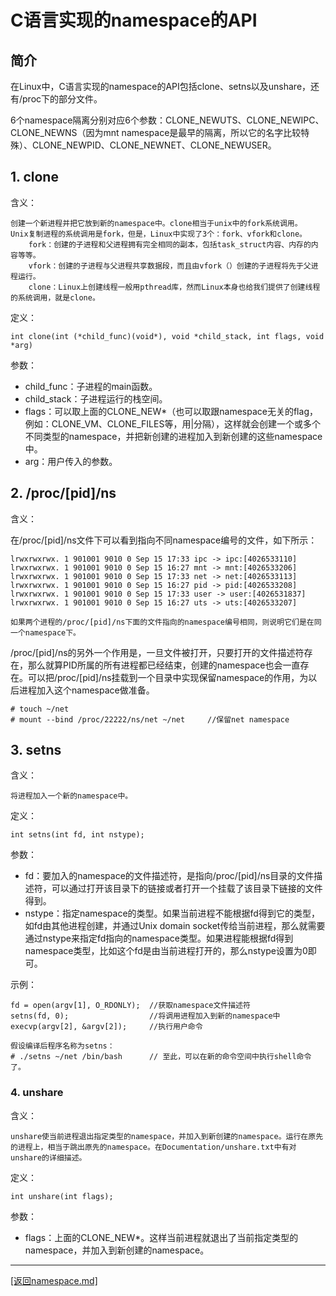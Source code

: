 C语言实现的namespace的API
==========================================================
## 简介
在Linux中，C语言实现的namespace的API包括clone、setns以及unshare，还有/proc下的部分文件。

6个namespace隔离分别对应6个参数：CLONE_NEWUTS、CLONE_NEWIPC、CLONE_NEWNS（因为mnt namespace是最早的隔离，所以它的名字比较特殊）、CLONE_NEWPID、CLONE_NEWNET、CLONE_NEWUSER。

## 1. clone
含义：

    创建一个新进程并把它放到新的namespace中。clone相当于unix中的fork系统调用。
    Unix复制进程的系统调用是fork，但是，Linux中实现了3个：fork、vfork和clone。
        fork：创建的子进程和父进程拥有完全相同的副本，包括task_struct内容、内存的内容等等。
        vfork：创建的子进程与父进程共享数据段，而且由vfork（）创建的子进程将先于父进程运行。
        clone：Linux上创建线程一般用pthread库，然而Linux本身也给我们提供了创建线程的系统调用，就是clone。

定义：

    int clone(int (*child_func)(void*), void *child_stack, int flags, void *arg)

参数：

* child_func：子进程的main函数。
* child_stack：子进程运行的栈空间。
* flags：可以取上面的CLONE_NEW*（也可以取跟namespace无关的flag，例如：CLONE_VM、CLONE_FILES等，用|分隔），这样就会创建一个或多个不同类型的namespace，并把新创建的进程加入到新创建的这些namespace中。
* arg：用户传入的参数。

## 2. /proc/[pid]/ns
含义：

在/proc/[pid]/ns文件下可以看到指向不同namespace编号的文件，如下所示：

    lrwxrwxrwx. 1 901001 9010 0 Sep 15 17:33 ipc -> ipc:[4026533110]
    lrwxrwxrwx. 1 901001 9010 0 Sep 15 16:27 mnt -> mnt:[4026533206]
    lrwxrwxrwx. 1 901001 9010 0 Sep 15 17:33 net -> net:[4026533113]
    lrwxrwxrwx. 1 901001 9010 0 Sep 15 16:27 pid -> pid:[4026533208]
    lrwxrwxrwx. 1 901001 9010 0 Sep 15 17:33 user -> user:[4026531837]
    lrwxrwxrwx. 1 901001 9010 0 Sep 15 16:27 uts -> uts:[4026533207]

    如果两个进程的/proc/[pid]/ns下面的文件指向的namespace编号相同，则说明它们是在同一个namespace下。

/proc/[pid]/ns的另外一个作用是，一旦文件被打开，只要打开的文件描述符存在，那么就算PID所属的所有进程都已经结束，创建的namespace也会一直存在。可以把/proc/[pid]/ns挂载到一个目录中实现保留namespace的作用，为以后进程加入这个namespace做准备。

    # touch ~/net
    # mount --bind /proc/22222/ns/net ~/net     //保留net namespace

## 3. setns
含义：

    将进程加入一个新的namespace中。

定义：

    int setns(int fd, int nstype);

参数：

* fd：要加入的namespace的文件描述符，是指向/proc/[pid]/ns目录的文件描述符，可以通过打开该目录下的链接或者打开一个挂载了该目录下链接的文件得到。
* nstype：指定namespace的类型。如果当前进程不能根据fd得到它的类型，如fd由其他进程创建，并通过Unix domain socket传给当前进程，那么就需要通过nstype来指定fd指向的namespace类型。如果进程能根据fd得到namespace类型，比如这个fd是由当前进程打开的，那么nstype设置为0即可。

示例：

    fd = open(argv[1], O_RDONLY);  //获取namespace文件描述符
    setns(fd, 0);                  //将调用进程加入到新的namespace中
    execvp(argv[2], &argv[2]);     //执行用户命令

    假设编译后程序名称为setns：
    # ./setns ~/net /bin/bash      // 至此，可以在新的命令空间中执行shell命令了。

### 4. unshare
含义：

    unshare使当前进程退出指定类型的namespace，并加入到新创建的namespace。运行在原先的进程上，相当于跳出原先的namespace。在Documentation/unshare.txt中有对unshare的详细描述。

定义：

    int unshare(int flags);

参数：

* flags：上面的CLONE_NEW*。这样当前进程就退出了当前指定类型的namespace，并加入到新创建的namespace。



_______________________________________________________________________
[[返回namespace.md]](./namespace.md) 


